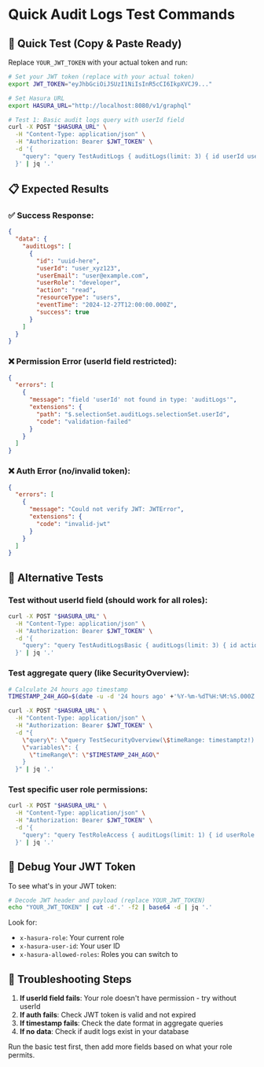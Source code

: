 # Quick Audit Logs Test Commands

## 🚀 Quick Test (Copy & Paste Ready)

Replace `YOUR_JWT_TOKEN` with your actual token and run:

```bash
# Set your JWT token (replace with your actual token)
export JWT_TOKEN="eyJhbGciOiJSUzI1NiIsInR5cCI6IkpXVCJ9..."

# Set Hasura URL
export HASURA_URL="http://localhost:8080/v1/graphql"

# Test 1: Basic audit logs query with userId field
curl -X POST "$HASURA_URL" \
  -H "Content-Type: application/json" \
  -H "Authorization: Bearer $JWT_TOKEN" \
  -d '{
    "query": "query TestAuditLogs { auditLogs(limit: 3) { id userId userEmail userRole action resourceType eventTime success } }"
  }' | jq '.'
```

## 📋 Expected Results

### ✅ Success Response:
```json
{
  "data": {
    "auditLogs": [
      {
        "id": "uuid-here",
        "userId": "user_xyz123",
        "userEmail": "user@example.com",
        "userRole": "developer",
        "action": "read",
        "resourceType": "users",
        "eventTime": "2024-12-27T12:00:00.000Z",
        "success": true
      }
    ]
  }
}
```

### ❌ Permission Error (userId field restricted):
```json
{
  "errors": [
    {
      "message": "field 'userId' not found in type: 'auditLogs'",
      "extensions": {
        "path": "$.selectionSet.auditLogs.selectionSet.userId",
        "code": "validation-failed"
      }
    }
  ]
}
```

### ❌ Auth Error (no/invalid token):
```json
{
  "errors": [
    {
      "message": "Could not verify JWT: JWTError",
      "extensions": {
        "code": "invalid-jwt"
      }
    }
  ]
}
```

## 🔧 Alternative Tests

### Test without userId field (should work for all roles):
```bash
curl -X POST "$HASURA_URL" \
  -H "Content-Type: application/json" \
  -H "Authorization: Bearer $JWT_TOKEN" \
  -d '{
    "query": "query TestAuditLogsBasic { auditLogs(limit: 3) { id action resourceType eventTime success } }"
  }' | jq '.'
```

### Test aggregate query (like SecurityOverview):
```bash
# Calculate 24 hours ago timestamp
TIMESTAMP_24H_AGO=$(date -u -d '24 hours ago' +'%Y-%m-%dT%H:%M:%S.000Z')

curl -X POST "$HASURA_URL" \
  -H "Content-Type: application/json" \
  -H "Authorization: Bearer $JWT_TOKEN" \
  -d "{
    \"query\": \"query TestSecurityOverview(\$timeRange: timestamptz!) { auditLogsAggregate(where: { eventTime: { _gte: \$timeRange } }) { aggregate { count } } }\",
    \"variables\": {
      \"timeRange\": \"$TIMESTAMP_24H_AGO\"
    }
  }" | jq '.'
```

### Test specific user role permissions:
```bash
curl -X POST "$HASURA_URL" \
  -H "Content-Type: application/json" \
  -H "Authorization: Bearer $JWT_TOKEN" \
  -d '{
    "query": "query TestRoleAccess { auditLogs(limit: 1) { id userRole action } }"
  }' | jq '.'
```

## 🎯 Debug Your JWT Token

To see what's in your JWT token:
```bash
# Decode JWT header and payload (replace YOUR_JWT_TOKEN)
echo "YOUR_JWT_TOKEN" | cut -d'.' -f2 | base64 -d | jq '.'
```

Look for:
- `x-hasura-role`: Your current role
- `x-hasura-user-id`: Your user ID
- `x-hasura-allowed-roles`: Roles you can switch to

## 📝 Troubleshooting Steps

1. **If userId field fails**: Your role doesn't have permission - try without userId
2. **If auth fails**: Check JWT token is valid and not expired
3. **If timestamp fails**: Check the date format in aggregate queries
4. **If no data**: Check if audit logs exist in your database

Run the basic test first, then add more fields based on what your role permits.